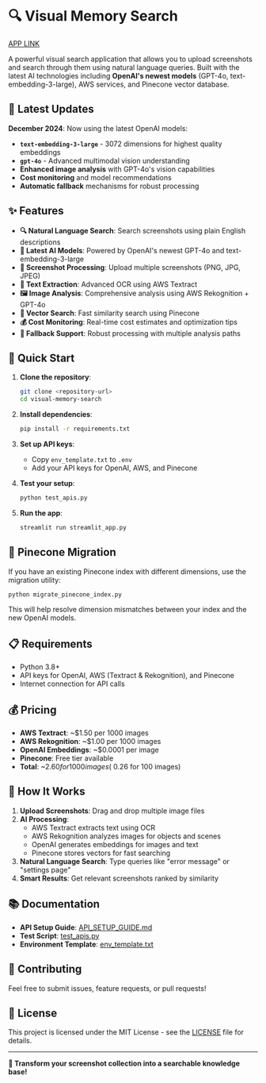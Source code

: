 # 🔍 Visual Memory Search

[APP LINK](https://visual-memory-search.streamlit.app/)

A powerful visual search application that allows you to upload screenshots and search through them using natural language queries. Built with the latest AI technologies including **OpenAI's newest models** (GPT-4o, text-embedding-3-large), AWS services, and Pinecone vector database.

## 🚀 Latest Updates

**December 2024**: Now using the latest OpenAI models:
- **`text-embedding-3-large`** - 3072 dimensions for highest quality embeddings
- **`gpt-4o`** - Advanced multimodal vision understanding
- **Enhanced image analysis** with GPT-4o's vision capabilities
- **Cost monitoring** and model recommendations
- **Automatic fallback** mechanisms for robust processing

## ✨ Features

- **🔍 Natural Language Search**: Search screenshots using plain English descriptions
- **🤖 Latest AI Models**: Powered by OpenAI's newest GPT-4o and text-embedding-3-large
- **📱 Screenshot Processing**: Upload multiple screenshots (PNG, JPG, JPEG)
- **📝 Text Extraction**: Advanced OCR using AWS Textract
- **🖼️ Image Analysis**: Comprehensive analysis using AWS Rekognition + GPT-4o
- **🧠 Vector Search**: Fast similarity search using Pinecone
- **💰 Cost Monitoring**: Real-time cost estimates and optimization tips
- **🔄 Fallback Support**: Robust processing with multiple analysis paths

## 🚀 Quick Start

1. **Clone the repository**:
   ```bash
   git clone <repository-url>
   cd visual-memory-search
   ```

2. **Install dependencies**:
   ```bash
   pip install -r requirements.txt
   ```

3. **Set up API keys**:
   - Copy `env_template.txt` to `.env`
   - Add your API keys for OpenAI, AWS, and Pinecone

4. **Test your setup**:
   ```bash
   python test_apis.py
   ```

5. **Run the app**:
   ```bash
   streamlit run streamlit_app.py
   ```

## 🔧 Pinecone Migration

If you have an existing Pinecone index with different dimensions, use the migration utility:

```bash
python migrate_pinecone_index.py
```

This will help resolve dimension mismatches between your index and the new OpenAI models.

## 📋 Requirements

- Python 3.8+
- API keys for OpenAI, AWS (Textract & Rekognition), and Pinecone
- Internet connection for API calls

## 💰 Pricing

- **AWS Textract**: ~$1.50 per 1000 images
- **AWS Rekognition**: ~$1.00 per 1000 images
- **OpenAI Embeddings**: ~$0.0001 per image
- **Pinecone**: Free tier available
- **Total**: ~$2.60 for 1000 images (~$0.26 for 100 images)

## 🔧 How It Works

1. **Upload Screenshots**: Drag and drop multiple image files
2. **AI Processing**: 
   - AWS Textract extracts text using OCR
   - AWS Rekognition analyzes images for objects and scenes
   - OpenAI generates embeddings for images and text
   - Pinecone stores vectors for fast searching
3. **Natural Language Search**: Type queries like "error message" or "settings page"
4. **Smart Results**: Get relevant screenshots ranked by similarity

## 📚 Documentation

- **API Setup Guide**: [API_SETUP_GUIDE.md](API_SETUP_GUIDE.md)
- **Test Script**: [test_apis.py](test_apis.py)
- **Environment Template**: [env_template.txt](env_template.txt)

## 🤝 Contributing

Feel free to submit issues, feature requests, or pull requests!

## 📄 License

This project is licensed under the MIT License - see the [LICENSE](LICENSE) file for details.

---

**🎉 Transform your screenshot collection into a searchable knowledge base!**
